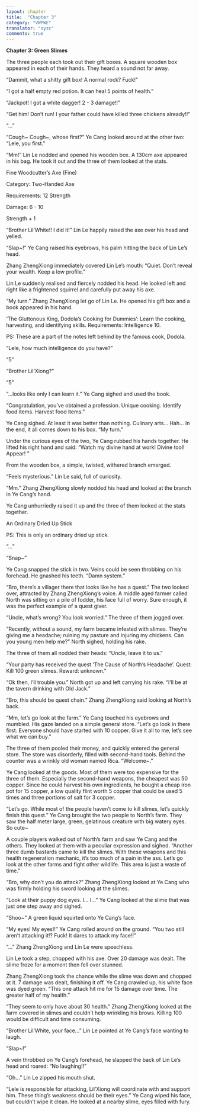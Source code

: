 ```yaml
---
layout: chapter
title:  "Chapter 3"
category: "VWPWE"
translator: "syzc"
comments: true
---
```


**Chapter 3: Green Slimes**

The three people each took out their gift boxes. A square wooden box appeared in each of their hands. They heard a sound not far away.

“Dammit, what a shitty gift box! A normal rock? Fuck!”

“I got a half empty red potion. It can heal 5 points of health.”

“Jackpot! I got a white dagger! 2 - 3 damage!!”

“Get him! Don’t run! I your father could have killed three chickens already!!”

“...”

“Cough~ Cough~, whose first?” Ye Cang looked around at the other two: “Lele, you first.”

“Mm!” Lin Le nodded and opened his wooden box. A 130cm axe appeared in his bag. He took it out and the three of them looked at the stats.

Fine Woodcutter’s Axe (Fine)

Category: Two-Handed Axe

Requirements: 12 Strength

Damage: 6 - 10

Strength + 1

“Brother Lil’White!! I did it!” Lin Le happily raised the axe over his head and yelled.

“Slap~!” Ye Cang raised his eyebrows, his palm hitting the back of Lin Le’s head.

Zhang ZhengXiong immediately covered Lin Le’s mouth: “Quiet. Don’t reveal your wealth. Keep a low profile.”

Lin Le suddenly realised and fiercely nodded his head. He looked left and right like a frightened squirrel and carefully put away his axe.

“My turn.” Zhang ZhengXiong let go of Lin Le. He opened his gift box and a book appeared in his hand.

‘The Gluttonous King, Dodola’s Cooking for Dummies’: Learn the cooking, harvesting, and identifying skills. Requirements: Intelligence 10.

PS: These are a part of the notes left behind by the famous cook, Dodola.

“Lele, how much intelligence do you have?”

“5”

“Brother Lil’Xiong?”

“5”

“...looks like only I can learn it.” Ye Cang sighed and used the book.

“Congratulation, you’ve obtained a profession. Unique cooking. Identify food items. Harvest food items.”

Ye Cang sighed. At least it was better than nothing. Culinary arts... Hah... In the end, it all comes down to his box. “My turn.”

Under the curious eyes of the two, Ye Cang rubbed his hands together. He lifted his right hand and said: “Watch my divine hand at work! Divine tool! Appear! ”

From the wooden box, a simple, twisted, withered branch emerged.

“Feels mysterious.” Lin Le said, full of curiosity.

“Mm.” Zhang ZhengXiong slowly nodded his head and looked at the branch in Ye Cang’s hand.

Ye Cang unhurriedly raised it up and the three of them looked at the stats together. 

An Ordinary Dried Up Stick

PS: This is only an ordinary dried up stick.

“...”

“Snap~”

Ye Cang snapped the stick in two. Veins could be seen throbbing on his forehead. He gnashed his teeth. “Damn system.”

“Bro, there’s a villager there that looks like he has a quest.” The two looked over, attracted by Zhang ZhengXiong’s voice. A middle aged farmer called North was sitting on a pile of fodder, his face full of worry. Sure enough, it was the perfect example of a quest giver.

“Uncle, what’s wrong? You look worried.” The three of them jogged over.

“Recently, without a sound, my farm became infested with slimes. They’re giving me a headache; ruining my pasture and injuring my chickens. Can you young men help me?” North sighed, holding his rake.

The three of them all nodded their heads: “Uncle, leave it to us.”

“Your party has received the quest ‘The Cause of North’s Headache’. Quest: Kill 100 green slimes. Reward: unknown.”

“Ok then, I’ll trouble you.” North got up and left carrying his rake. “I’ll be at the tavern drinking with Old Jack.”

“Bro, this should be quest chain.” Zhang ZhengXiong said looking at North’s back.

“Mm, let’s go look at the farm.” Ye Cang touched his eyebrows and mumbled. His gaze landed on a simple general store. “Let’s go look in there first. Everyone should have started with 10 copper. Give it all to me, let’s see what we can buy.”

The three of them pooled their money, and quickly entered the general store. The store was disorderly, filled with second-hand tools. Behind the counter was a wrinkly old woman named Rica. “Welcome~.”

Ye Cang looked at the goods. Most of them were too expensive for the three of them. Especially the second-hand weapons, the cheapest was 50 copper. Since he could harvest his own ingredients, he bought a cheap iron pot for 15 copper, a low quality flint worth 5 copper that could be used 5 times and three portions of salt for 3 copper.

“Let’s go. While most of the people haven’t come to kill slimes, let’s quickly finish this quest.” Ye Cang brought the two people to North’s farm. They saw the half meter large, green, gelatinous creature with big watery eyes. So cute~ 

A couple players walked out of North’s farm and saw Ye Cang and the others. They looked at them with a peculiar expression and sighed. “Another three dumb bastards came to kill the slimes. With these weapons and this health regeneration mechanic, it’s too much of a pain in the ass. Let’s go look at the other farms and fight other wildlife. This area is just a waste of time.”

“Bro, why don’t you do attack?” Zhang ZhengXiong looked at Ye Cang who was firmly holding his sword looking at the slimes.

“Look at their puppy dog eyes. I... I...”  Ye Cang looked at the slime that was just one step away and sighed.

“Shoo~” A green liquid squirted onto Ye Cang’s face.

“My eyes! My eyes!!” Ye Cang rolled around on the ground. “You two still aren’t attacking it!? Fuck! It dares to attack my face!!”

“...” Zhang ZhengXiong and Lin Le were speechless.

Lin Le took a step, chopped with his axe. Over 20 damage was dealt. The slime froze for a moment then fell over stunned.

Zhang ZhengXiong took the chance while the slime was down and chopped at it. 7 damage was dealt, finishing it off. Ye Cang crawled up, his white face was dyed green. “This one attack hit me for 15 damage over time. The greater half of my health.”

“They seem to only have about 30 health.” Zhang ZhengXiong looked at the farm covered in slimes and couldn’t help wrinkling his brows. Killing 100 would be difficult and time consuming.

“Brother Lil’White, your face...” Lin Le pointed at Ye Cang’s face wanting to laugh.

“Slap~!”

A vein throbbed on Ye Cang’s forehead, he slapped the back of Lin Le’s head and roared: “No laughing!!”

“Oh...” Lin Le zipped his mouth shut.

“Lele is responsible for attacking, Lil’Xiong will coordinate with and support him. These thing’s weakness should be their eyes.” Ye Cang wiped his face, but couldn’t wipe it clean. He looked at a nearby slime, eyes filled with fury.